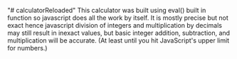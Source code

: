 "# calculatorReloaded" 
This calculator was built using eval() built in function so javascript does all the work by itself.
It is mostly precise but not exact hence javascript division of integers and multiplication by decimals may still result in inexact values, but basic integer addition, subtraction, and multiplication will be accurate. (At least until you hit JavaScript's upper limit for numbers.)
